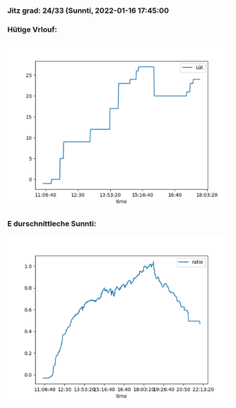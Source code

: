 ### Jitz grad: 24/33 (Sunnti, 2022-01-16 17:45:00

### Hütige Vrlouf:
![Graph](Today.png)

### E durschnittleche Sunnti:
![Graph](Sunnti.png)